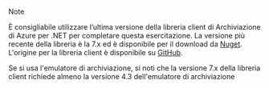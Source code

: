 > [!NOTE]
> È consigliabile utilizzare l’ultima versione della libreria client di Archiviazione di Azure per .NET per completare questa esercitazione. La versione più recente della libreria è la 7.x ed è disponibile per il download da [Nuget](https://www.nuget.org/packages/WindowsAzure.Storage/). L'origine per la libreria client è disponibile su [GitHub](https://github.com/Azure/azure-storage-net).
> 
> Se si usa l'emulatore di archiviazione, si noti che la versione 7.x della libreria client richiede almeno la versione 4.3 dell'emulatore di archiviazione 
> 
> 



<!--HONumber=Nov16_HO2-->


